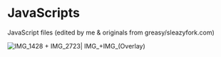 # JavaScripts
JavaScript files (edited by me &amp; originals from greasy/sleazyfork.com)

![IMG_1428 + IMG_2723| IMG_+IMG_(Overlay)](https://github.com/Snakejuice87/JavaScripts/assets/117030692/7a5c57ba-cbd9-4929-8848-87b27c5ac1c8)
